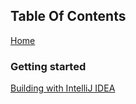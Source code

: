 ## Table Of Contents
[Home](https://github.com/runelite/runelite/wiki)
### Getting started
[Building with IntelliJ IDEA](https://github.com/runelite/runelite/wiki/Building-with-IntelliJ-IDEA)
